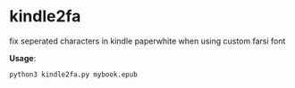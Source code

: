 # kindle2fa
fix seperated characters in kindle paperwhite when using custom farsi font


**Usage**:

    python3 kindle2fa.py mybook.epub
